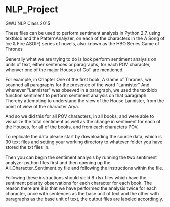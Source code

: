 # NLP_Project
GWU NLP Class 2015

These files can be used to perform sentiment analysis in Python 2.7, using textblob and the PatternAnalyzer, 
on each of the characters in the A Song of Ice & Fire ASOIF) series of novels, also known as the HBO Series Game of Thrones

Generally what we are trying to do is look perform sentiment analysis on units of text, either sentences or paragraphs, 
for each POV character, whenver one of the major Houses of GoT are mentioned.  

For example, in Chapter One of the first book, A Game of Thrones, we scanned all paragraphs for the presence of the word "Lannister"
And whenever "Lannister" was obseved in a paragraph, we used the textblob function sentiment to perform sentiment analysis on that 
paragraph.  Thereby attempting to understand the view of the House Lannister, from the point of view of the character Arya.  

And so we did this for all POV characters, in all books, and were able to visualize the total sentiment as well as the change in 
sentiment for each of the Houses, for all of the books, and from each characters POV. 

To replicate the data please start by downloading the source data, which is 30 text files and setting your working directory to 
whatever folder you have stored the txt files in.

Then you can begin the sentiment analysis by running the two sentiment analyzer python files first and then opening up the 
All_Character_Sentiment.py file and following the instructions within the file.

Following these instructions should yield 8 xlsx files which have the sentiment polarity observations for each character for each book.
The reason there are 8 is that we have performed the analysis twice for each character, once with sentences as the base unit of text 
and the other with paragraphs as the base unit of text, the output files are labeled accordingly.
